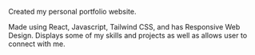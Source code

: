 Created my personal portfolio website.

Made using React, Javascript, Tailwind CSS, and has Responsive Web Design. 
Displays some of my skills and projects as well as allows user to connect with me.
